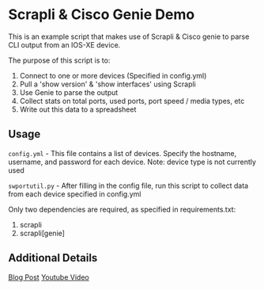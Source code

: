 # Scrapli & Cisco Genie Demo

This is an example script that makes use of Scrapli & Cisco genie to parse CLI output from an IOS-XE device.

The purpose of this script is to:
1. Connect to one or more devices (Specified in config.yml)
2. Pull a 'show version' & 'show interfaces' using Scrapli
3. Use Genie to parse the output
4. Collect stats on total ports, used ports, port speed / media types, etc
5. Write out this data to a spreadsheet

## Usage

`config.yml` - This file contains a list of devices. Specify the hostname, username, and password for each device. Note: device type is not currently used

`swportutil.py` - After filling in the config file, run this script to collect data from each device specified in config.yml

Only two dependencies are required, as specified in requirements.txt:
1. scrapli
2. scrapli[genie]

## Additional Details

[Blog Post](https://0x2142.com/automating-the-cli-using-scrapli/)
[Youtube Video](https://www.youtube.com/watch?v=79WitHmGW9I)